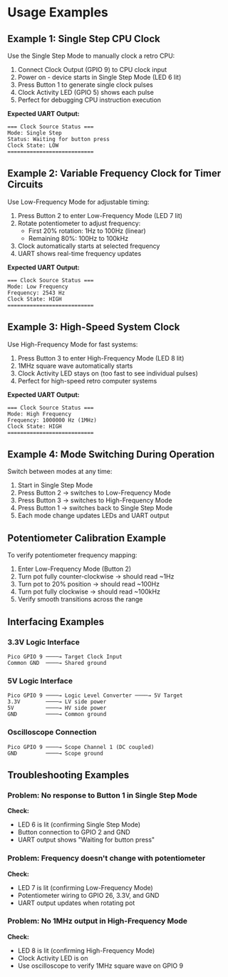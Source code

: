 # Usage Examples

## Example 1: Single Step CPU Clock

Use the Single Step Mode to manually clock a retro CPU:

1. Connect Clock Output (GPIO 9) to CPU clock input  
2. Power on - device starts in Single Step Mode (LED 6 lit)
3. Press Button 1 to generate single clock pulses
4. Clock Activity LED (GPIO 5) shows each pulse
5. Perfect for debugging CPU instruction execution

**Expected UART Output:**
```
=== Clock Source Status ===
Mode: Single Step
Status: Waiting for button press
Clock State: LOW
===========================
```

## Example 2: Variable Frequency Clock for Timer Circuits

Use Low-Frequency Mode for adjustable timing:

1. Press Button 2 to enter Low-Frequency Mode (LED 7 lit)
2. Rotate potentiometer to adjust frequency:
   - First 20% rotation: 1Hz to 100Hz (linear)
   - Remaining 80%: 100Hz to 100kHz
3. Clock automatically starts at selected frequency
4. UART shows real-time frequency updates

**Expected UART Output:**
```
=== Clock Source Status ===
Mode: Low Frequency  
Frequency: 2543 Hz
Clock State: HIGH
===========================
```

## Example 3: High-Speed System Clock

Use High-Frequency Mode for fast systems:

1. Press Button 3 to enter High-Frequency Mode (LED 8 lit)
2. 1MHz square wave automatically starts
3. Clock Activity LED stays on (too fast to see individual pulses)
4. Perfect for high-speed retro computer systems

**Expected UART Output:**
```
=== Clock Source Status ===
Mode: High Frequency
Frequency: 1000000 Hz (1MHz)
Clock State: HIGH
===========================
```

## Example 4: Mode Switching During Operation

Switch between modes at any time:

1. Start in Single Step Mode
2. Press Button 2 → switches to Low-Frequency Mode
3. Press Button 3 → switches to High-Frequency Mode  
4. Press Button 1 → switches back to Single Step Mode
5. Each mode change updates LEDs and UART output

## Potentiometer Calibration Example

To verify potentiometer frequency mapping:

1. Enter Low-Frequency Mode (Button 2)
2. Turn pot fully counter-clockwise → should read ~1Hz
3. Turn pot to 20% position → should read ~100Hz  
4. Turn pot fully clockwise → should read ~100kHz
5. Verify smooth transitions across the range

## Interfacing Examples

### 3.3V Logic Interface
```
Pico GPIO 9 ────→ Target Clock Input
Common GND  ────→ Shared ground
```

### 5V Logic Interface  
```
Pico GPIO 9 ────→ Logic Level Converter ────→ 5V Target
3.3V        ────→ LV side power
5V          ────→ HV side power  
GND         ────→ Common ground
```

### Oscilloscope Connection
```
Pico GPIO 9 ────→ Scope Channel 1 (DC coupled)
GND         ────→ Scope ground
```

## Troubleshooting Examples

### Problem: No response to Button 1 in Single Step Mode
**Check:**
- LED 6 is lit (confirming Single Step Mode)
- Button connection to GPIO 2 and GND
- UART output shows "Waiting for button press"

### Problem: Frequency doesn't change with potentiometer
**Check:**  
- LED 7 is lit (confirming Low-Frequency Mode)
- Potentiometer wiring to GPIO 26, 3.3V, and GND
- UART output updates when rotating pot

### Problem: No 1MHz output in High-Frequency Mode
**Check:**
- LED 8 is lit (confirming High-Frequency Mode)  
- Clock Activity LED is on
- Use oscilloscope to verify 1MHz square wave on GPIO 9